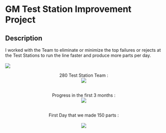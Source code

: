 
<h1>GM Test Station Improvement Project</h1>

<h2>Description</h2>
I worked with the Team to eliminate or minimize the top failures or rejects at the Test Stations to run the line faster and produce more parts per day.
<br />
<br />
<img src="https://i.imgur.com/dTBwe5H.png"/>





<p align="center">
280 Test Station Team : <br/>
<img src="https://i.imgur.com/ZRqYthK.png"/>
<br />
<br /><p align="center">
Progress in the first 3 months : <br/>
<img src="https://i.imgur.com/HhShaLr.png"/>
<br />
<br />
<p align="center">
First Day that we made 150 parts : <br/>
  <br />
<img src="https://i.imgur.com/F1RrZfE.jpeg"/>
<br />
<br /><br />
<br />
